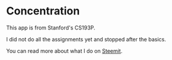 # Concentration

This app is from Stanford's CS193P.

I did not do all the assignments yet and stopped after the basics.

You can read more about what I do on [Steemit](https://steemit.com/@umpusten).
